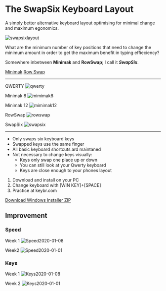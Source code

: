 # The SwapSix Keyboard Layout
A simply better alternative keyboard layout optimising for minimal change and maximum egonomics.

![swapsixlayout](https://github.com/Zaffer/SwapSix/assets/51871197/2aa69c1e-8111-44a0-8d2a-d601ec3974d1)

What are the minimum number of key positions that need to change the minimum amount in order to get the maximum benefit in typing effieciency?

Somewhere inbetween **Minimak** and **RowSwap**; I call it __*SwapSix*__.

[Minimak](http://www.minimak.org/)
[Row Swap](https://www.keyboard-design.com/letterlayout.html?layout=qwerty-row-swap.en.ansi)

---

QWERTY
![qwerty](https://github.com/Zaffer/SwapSix/assets/51871197/1a5c67c8-bd3f-4ee2-8184-fd722b728eaf)

Minimak 8
![mimimak8](https://github.com/Zaffer/SwapSix/assets/51871197/fb133ac4-815a-4c5e-9416-bb48d0ca44cd)

Minimak 12
![mimimak12](https://github.com/Zaffer/SwapSix/assets/51871197/582b1774-23aa-48e6-a378-24303f495baa)

RowSwap
![rowswap](https://github.com/Zaffer/SwapSix/assets/51871197/921013df-90af-43b0-a1a9-f54b5f68bc82)

SwapSix
![swapsix](https://github.com/Zaffer/SwapSix/assets/51871197/225fc4d9-2246-4826-aed6-12e877d02cca)

---

- Only swaps six keyboard keys
- Swapped keys use the same finger
- All basic keyboard shortcuts ard maintaned
- Not necessary to change keys visually:
  - Keys only swap one place up or down
  - You can still look at your Qwerty keyboard
  - Keys are close enough to your phones layout

1. Download and install on your PC
1. Change keyboard with [WIN KEY]+[SPACE]
1. Practice at keybr.com

[Download Windows Installer ZIP](https://github.com/Zaffer/SwapSix/raw/main/SWAP6.zip)

## Improvement
### Speed

Week 1
![Speed2020-01-08](https://github.com/Zaffer/SwapSix/assets/51871197/21e47d10-bb22-42c6-9fef-4624757a5a3d)

Week2
![Speed2020-01-01](https://github.com/Zaffer/SwapSix/assets/51871197/0f8851b4-98ee-46fc-904f-26993e123a7d)

### Keys

Week 1
![Keys2020-01-08](https://github.com/Zaffer/SwapSix/assets/51871197/cd973831-dd8a-421d-95ba-03ca1d0d47e3)

Week 2
![Keys2020-01-01](https://github.com/Zaffer/SwapSix/assets/51871197/6b7c10d3-ad04-4b84-ab5d-1170ceff1cc5)

